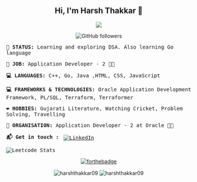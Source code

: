 <div align="center">

## Hi, I'm Harsh Thakkar :wave:

![](https://i.gifer.com/origin/23/23b4b79490fdda967ee0fcc8d9c57402_w200.gif)

![GitHub followers](https://img.shields.io/github/followers/harshthakkar09?style=social)
</div>
<samp>
  
**🤔 STATUS:**  Learning and exploring DSA. Also learning Go language

**💎 JOB:** Application Developer - 2 👨‍💻

**💻 LANGUAGES:** C++, Go, Java ,HTML, CSS, JavaScript

**💻 FRAMEWORKS & TECHNOLOGIES:** Oracle Application Development Framework, PL/SQL, Terraform, Terraformer

**❤️ HOBBIES:** Gujarati Literature, Watching Cricket, Problem Solving, Travelling

**🏢 ORGANISATION:** Application Developer - 2 at Oracle 👨‍💻

**:mailbox_with_mail: Get in touch :** 
<a href="https://www.linkedin.com/in/harsh114/">
    <img src="https://raw.githubusercontent.com/MikeCodesDotNET/MikeCodesDotNET/a8abbf37441f3253f74ea255a47f289208d7568c/Resources/linkedIn.svg" alt="LinkedIn" style="vertical-align:top; margin:4px">
  </a>

![Leetcode Stats](https://leetcode.card.workers.dev/?username=harsh_114&theme=dark&)

</samp>

<div align="center">

[![forthebadge](https://forthebadge.com/images/badges/built-with-love.svg)](https://forthebadge.com)

<img align="center" src="https://github-readme-stats.vercel.app/api/top-langs/?username=harshthakkar09&layout=compact&hide=html" alt="harshthakkar09" />
<img align="center" src="https://github-readme-stats.vercel.app/api?username=harshthakkar09&show_icons=true" alt="harshthakkar09" />